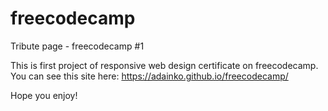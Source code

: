# freecodecamp
Tribute page - freecodecamp #1

This is first project of responsive web design certificate on freecodecamp. 
You can see this site here: https://adainko.github.io/freecodecamp/

Hope you enjoy!
